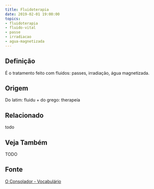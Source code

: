 ```yaml
---
title: Fluidoterapia
date: 2019-02-01 19:00:00
topics:
- fluidoterapia
- fluido-vital
- passe
- irradiacao
- agua-magnetizada
---
```


## Definição
É o tratamento feito com fluidos: passes, irradiação, água magnetizada.

## Origem
Do latim: fluidu + do grego: therapeía

## Relacionado
todo

## Veja Também
TODO

## Fonte
[O Consolador - Vocabulário](http://www.oconsolador.com.br/linkfixo/vocabulario/principal.html)


